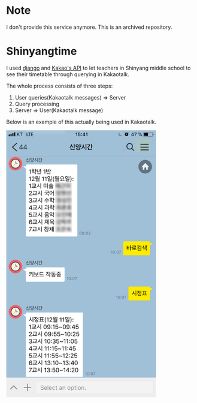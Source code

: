 # Note
I don't provide this service anymore. This is an archived repository.

# Shinyangtime

I used [django](https://www.djangoproject.com/) and [Kakao's API](https://github.com/plusfriend/auto_reply) to let teachers in Shinyang middle school to see their timetable through querying in Kakaotalk.

The whole process consists of three steps:
1. User queries(Kakaotalk messages) => Server
2. Query processing
3. Server => User(Kakaotalk message)

Below is an example of this actually being used in Kakaotalk.

<img src='example.png' alt='example image' width='400'>
